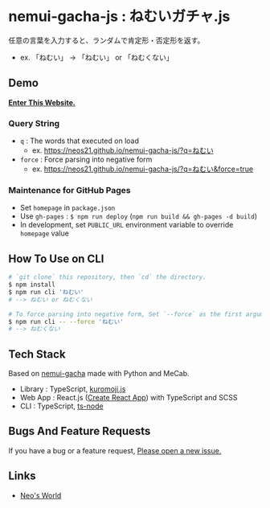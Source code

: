 # nemui-gacha-js : ねむいガチャ.js

任意の言葉を入力すると、ランダムで肯定形・否定形を返す。

- ex. 「ねむい」 → 「ねむい」 or 「ねむくない」


## Demo

__[Enter This Website.](https://Neos21.github.io/nemui-gacha-js/)__

### Query String

- `q` : The words that executed on load
    - ex. <https://neos21.github.io/nemui-gacha-js/?q=ねむい>
- `force` : Force parsing into negative form
    - ex. <https://neos21.github.io/nemui-gacha-js/?q=ねむい&force=true>

### Maintenance for GitHub Pages

- Set `homepage` in `package.json`
- Use `gh-pages` : `$ npm run deploy` (`npm run build && gh-pages -d build`)
- In development, set `PUBLIC_URL` environment variable to override `homepage` value


## How To Use on CLI

```sh
# `git clone` this repository, then `cd` the directory.
$ npm install
$ npm run cli 'ねむい'
# --> ねむい or ねむくない

# To force parsing into negative form, Set `--force` as the first argument.
$ npm run cli -- --force 'ねむい'
# --> ねむくない
```


## Tech Stack

Based on [nemui-gacha](https://github.com/Neos21/nemui-gacha) made with Python and MeCab.

- Library : TypeScript, [kuromoji.js](https://github.com/takuyaa/kuromoji.js)
- Web App : React.js ([Create React App](https://github.com/facebook/create-react-app)) with TypeScript and SCSS
- CLI : TypeScript, [ts-node](https://github.com/TypeStrong/ts-node)


## Bugs And Feature Requests

If you have a bug or a feature request, [Please open a new issue.](https://github.com/Neos21/nemui-gacha-js/issues/new/choose)


## Links

- [Neo's World](https://neos21.net/)
